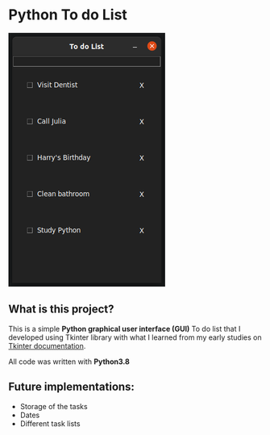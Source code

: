 # Python To do List
<img src="https://raw.githubusercontent.com/SalazarLucas/Python3_to_do_GUI/master/images/to_do_list.png" alt="Application image">

## What is this project?
This is a simple **Python graphical user interface (GUI)** To do list that I developed using Tkinter library with what I learned from my early studies on [Tkinter documentation](https://tkdocs.com/tutorial/index.html).

All code was written with **Python3.8**

## Future implementations:
- Storage of the tasks
- Dates
- Different task lists
